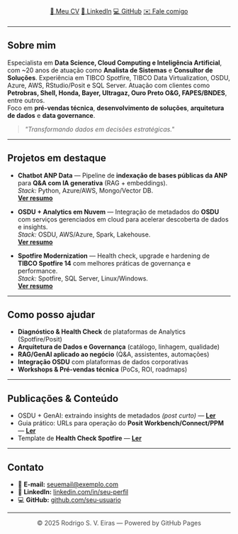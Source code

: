 

<div align="center" style="margin: 20px 0;">
  <a href="assets/cv.pdf" class="btn">📄 Meu CV</a>
  <a href="https://www.linkedin.com/in/seu-perfil" class="btn">💼 LinkedIn</a>
  <a href="https://github.com/seu-usuario" class="btn">💻 GitHub</a>
  <a href="mailto:seuemail@exemplo.com" class="btn btn-ghost">✉️ Fale comigo</a>
</div>

---

## Sobre mim
Especialista em **Data Science, Cloud Computing e Inteligência Artificial**, com ~20 anos de atuação como **Analista de Sistemas** e **Consultor de Soluções**. Experiência em TIBCO Spotfire, TIBCO Data Virtualization, OSDU, Azure, AWS, RStudio/Posit e SQL Server. Atuação com clientes como **Petrobras, Shell, Honda, Bayer, Ultragaz, Ouro Preto O&G, FAPES/BNDES**, entre outros.  
Foco em **pré-vendas técnica**, **desenvolvimento de soluções**, **arquitetura de dados** e **data governance**.

> *"Transformando dados em decisões estratégicas."*

---

## Projetos em destaque
- **Chatbot ANP Data** — Pipeline de **indexação de bases públicas da ANP** para **Q&A com IA generativa** (RAG + embeddings).  
  _Stack:_ Python, Azure/AWS, Mongo/Vector DB.  
  **[Ver resumo](#)**

- **OSDU + Analytics em Nuvem** — Integração de metadados do **OSDU** com serviços gerenciados em cloud para acelerar descoberta de dados e insights.  
  _Stack:_ OSDU, AWS/Azure, Spark, Lakehouse.  
  **[Ver resumo](#)**

- **Spotfire Modernization** — Health check, upgrade e hardening de **TIBCO Spotfire 14** com melhores práticas de governança e performance.  
  _Stack:_ Spotfire, SQL Server, Linux/Windows.  
  **[Ver resumo](#)**

---

## Como posso ajudar
- **Diagnóstico & Health Check** de plataformas de Analytics (Spotfire/Posit)
- **Arquitetura de Dados e Governança** (catálogo, linhagem, qualidade)
- **RAG/GenAI aplicado ao negócio** (Q&A, assistentes, automações)
- **Integração OSDU** com plataformas de dados corporativas
- **Workshops & Pré-vendas técnica** (PoCs, ROI, roadmaps)

---

## Publicações & Conteúdo
- OSDU + GenAI: extraindo insights de metadados _(post curto)_ — **[Ler](#)**
- Guia prático: URLs para operação do **Posit Workbench/Connect/PPM** — **[Ler](#)**
- Template de **Health Check Spotfire** — **[Ler](#)**

---

## Contato
- 📧 **E-mail:** [seuemail@exemplo.com](mailto:seuemail@exemplo.com)  
- 🔗 **LinkedIn:** [linkedin.com/in/seu-perfil](https://www.linkedin.com/in/seu-perfil)  
- 💻 **GitHub:** [github.com/seu-usuario](https://github.com/seu-usuario)

---

<p align="center" style="opacity:.8">
© 2025 Rodrigo S. V. Eiras — Powered by GitHub Pages
</p>
